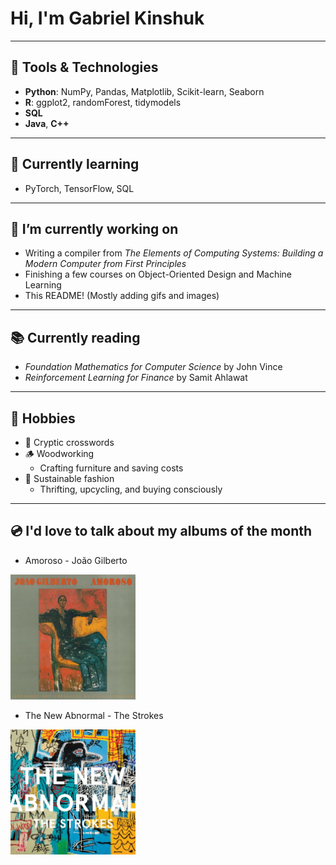 # Hi, I'm Gabriel Kinshuk
___
## 🔧 Tools & Technologies
- **Python**: NumPy, Pandas, Matplotlib, Scikit-learn, Seaborn
- **R**: ggplot2, randomForest, tidymodels
- **SQL**
- **Java**, **C++**
___
## 🧠 Currently learning
* PyTorch, TensorFlow, SQL
___
## 🚧 I’m currently working on  
* Writing a compiler from *The Elements of Computing Systems: Building a Modern Computer from First Principles*
* Finishing a few courses on Object-Oriented Design and Machine Learning
* This README! (Mostly adding gifs and images)
___
## 📚 Currently reading
* *Foundation Mathematics for Computer Science* by John Vince  
* *Reinforcement Learning for Finance* by Samit Ahlawat
___
## 🌱 Hobbies
* 🧩 Cryptic crosswords  
* 🪵 Woodworking
  * Crafting furniture and saving costs
* 🧵 Sustainable fashion
  * Thrifting, upcycling, and buying consciously
___
<!-- ## 📜 Check out my recent thoughts:
* [Blog post 1](#)
* [Blog post 2](#)

___ -->
## 💿 I'd love to talk about my albums of the month
* Amoroso - João Gilberto
<img src="assets/João_Gilberto_–_Amoroso.png" alt="Amoroso" width="200" height="200">

* The New Abnormal - The Strokes
<img src="assets/TheNewAbnormal_TheStrokes.jpg" alt="The New Abnormal" width="200" height="200">
